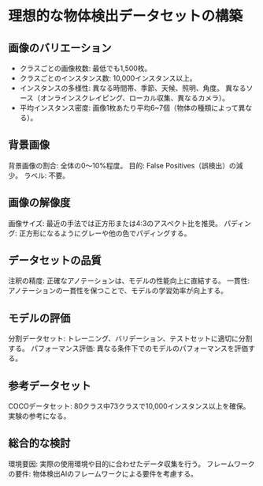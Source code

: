 # 理想的な物体検出データセットの構築
## 画像のバリエーション
- クラスごとの画像枚数: 最低でも1,500枚。
- クラスごとのインスタンス数: 10,000インスタンス以上。
- インスタンスの多様性:
異なる時間帯、季節、天候、照明、角度。
異なるソース（オンラインスクレイピング、ローカル収集、異なるカメラ）。
- 平均インスタンス密度: 画像1枚あたり平均6~7個（物体の種類によって異なる）。
## 背景画像
背景画像の割合: 全体の0～10%程度。
目的: False Positives（誤検出）の減少。
ラベル: 不要。
## 画像の解像度
画像サイズ: 最近の手法では正方形または4:3のアスペクト比を推奨。
パディング: 正方形になるようにグレーや他の色でパディングする。

## データセットの品質
注釈の精度: 正確なアノテーションは、モデルの性能向上に直結する。
一貫性: アノテーションの一貫性を保つことで、モデルの学習効率が向上する。
## モデルの評価
分割データセット: トレーニング、バリデーション、テストセットに適切に分割する。
パフォーマンス評価: 異なる条件下でのモデルのパフォーマンスを評価する。
## 参考データセット
COCOデータセット: 80クラス中73クラスで10,000インスタンス以上を確保。実験の参考になる。
## 総合的な検討
環境要因: 実際の使用環境や目的に合わせたデータ収集を行う。
フレームワークの要件: 物体検出AIのフレームワークによる要件を考慮する。
